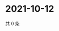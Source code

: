 # 2021-10-12

共 0 条

<!-- BEGIN WEIBO -->
<!-- 最后更新时间 Tue Oct 12 2021 00:21:31 GMT+0800 (China Standard Time) -->

<!-- END WEIBO -->
